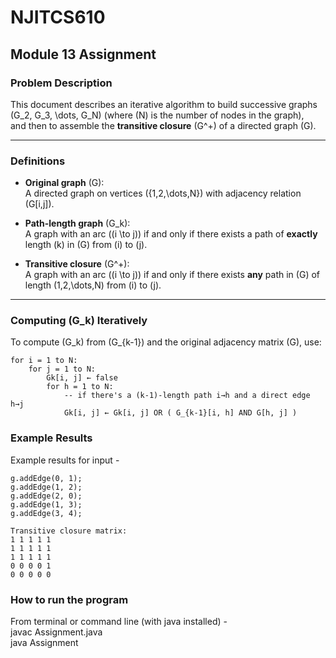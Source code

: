 # NJITCS610
## Module 13 Assignment
### Problem Description

This document describes an iterative algorithm to build successive graphs  
\(G_2, G_3, \dots, G_N\) (where \(N\) is the number of nodes in the graph),  
and then to assemble the **transitive closure** \(G^+\) of a directed graph \(G\).

---

### Definitions

- **Original graph** \(G\):  
  A directed graph on vertices \(\{1,2,\dots,N\}\) with adjacency relation \(G[i,j]\).

- **Path-length graph** \(G_k\):  
  A graph with an arc \((i \to j)\) if and only if there exists a path of **exactly** length \(k\) in \(G\) from \(i\) to \(j\).

- **Transitive closure** \(G^+\):  
  A graph with an arc \((i \to j)\) if and only if there exists **any** path in \(G\) of length \(1,2,\dots,N\) from \(i\) to \(j\).

---

### Computing \(G_k\) Iteratively

To compute \(G_k\) from \(G_{k-1}\) and the original adjacency matrix \(G\), use:

```pseudo
for i = 1 to N:
    for j = 1 to N:
        Gk[i, j] ← false
        for h = 1 to N:
            -- if there's a (k-1)-length path i→h and a direct edge h→j
            Gk[i, j] ← Gk[i, j] OR ( G_{k-1}[i, h] AND G[h, j] )
```

### Example Results
Example results for input -
```
g.addEdge(0, 1);
g.addEdge(1, 2);
g.addEdge(2, 0);
g.addEdge(1, 3);
g.addEdge(3, 4);
```
```
Transitive closure matrix:
1 1 1 1 1 
1 1 1 1 1 
1 1 1 1 1 
0 0 0 0 1 
0 0 0 0 0 
```

### How to run the program
From terminal or command line (with java installed) -
<br>
javac Assignment.java
<br>
java Assignment
<br>
